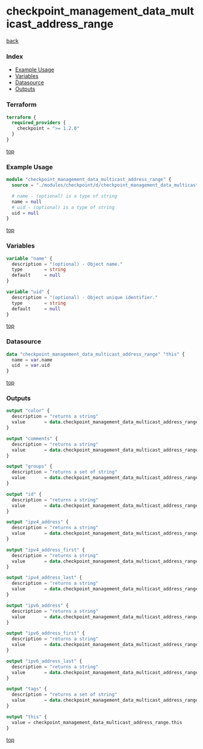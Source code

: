 # checkpoint_management_data_multicast_address_range

[back](../checkpoint.md)

### Index

- [Example Usage](#example-usage)
- [Variables](#variables)
- [Datasource](#datasource)
- [Outputs](#outputs)

### Terraform

```terraform
terraform {
  required_providers {
    checkpoint = ">= 1.2.0"
  }
}
```

[top](#index)

### Example Usage

```terraform
module "checkpoint_management_data_multicast_address_range" {
  source = "./modules/checkpoint/d/checkpoint_management_data_multicast_address_range"

  # name - (optional) is a type of string
  name = null
  # uid - (optional) is a type of string
  uid = null
}
```

[top](#index)

### Variables

```terraform
variable "name" {
  description = "(optional) - Object name."
  type        = string
  default     = null
}

variable "uid" {
  description = "(optional) - Object unique identifier."
  type        = string
  default     = null
}
```

[top](#index)

### Datasource

```terraform
data "checkpoint_management_data_multicast_address_range" "this" {
  name = var.name
  uid  = var.uid
}
```

[top](#index)

### Outputs

```terraform
output "color" {
  description = "returns a string"
  value       = data.checkpoint_management_data_multicast_address_range.this.color
}

output "comments" {
  description = "returns a string"
  value       = data.checkpoint_management_data_multicast_address_range.this.comments
}

output "groups" {
  description = "returns a set of string"
  value       = data.checkpoint_management_data_multicast_address_range.this.groups
}

output "id" {
  description = "returns a string"
  value       = data.checkpoint_management_data_multicast_address_range.this.id
}

output "ipv4_address" {
  description = "returns a string"
  value       = data.checkpoint_management_data_multicast_address_range.this.ipv4_address
}

output "ipv4_address_first" {
  description = "returns a string"
  value       = data.checkpoint_management_data_multicast_address_range.this.ipv4_address_first
}

output "ipv4_address_last" {
  description = "returns a string"
  value       = data.checkpoint_management_data_multicast_address_range.this.ipv4_address_last
}

output "ipv6_address" {
  description = "returns a string"
  value       = data.checkpoint_management_data_multicast_address_range.this.ipv6_address
}

output "ipv6_address_first" {
  description = "returns a string"
  value       = data.checkpoint_management_data_multicast_address_range.this.ipv6_address_first
}

output "ipv6_address_last" {
  description = "returns a string"
  value       = data.checkpoint_management_data_multicast_address_range.this.ipv6_address_last
}

output "tags" {
  description = "returns a set of string"
  value       = data.checkpoint_management_data_multicast_address_range.this.tags
}

output "this" {
  value = checkpoint_management_data_multicast_address_range.this
}
```

[top](#index)